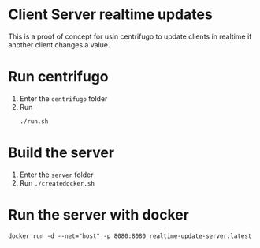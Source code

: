 # Client Server realtime updates
This is a proof of concept for usin centrifugo to update clients in realtime if another client changes a value.
# Run centrifugo
1. Enter the `centrifugo` folder
2. Run 
    ```
    ./run.sh
    ```

# Build the server
1. Enter the `server` folder
2. Run `./createdocker.sh`

# Run the server with docker
`docker run -d --net="host" -p 8080:8080 realtime-update-server:latest
`


